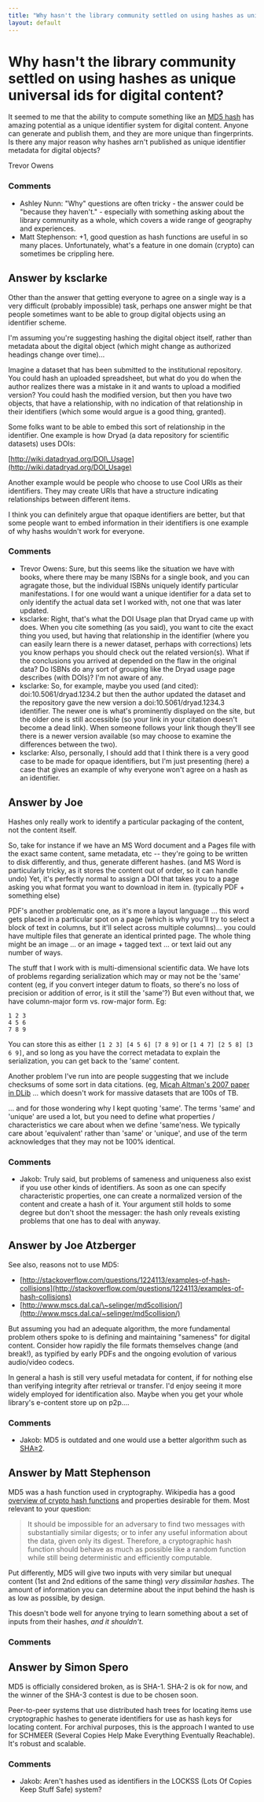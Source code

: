 ```yaml
---
title: "Why hasn't the library community settled on using hashes as unique universal ids for digital content?"
layout: default
---
```

Why hasn't the library community settled on using hashes as unique universal ids for digital content?
=====================
It seemed to me that the ability to compute something like an [MD5
hash](http://en.wikipedia.org/wiki/MD5) has amazing potential as a
unique identifier system for digital content. Anyone can generate and
publish them, and they are more unique than fingerprints. Is there any
major reason why hashes arn't published as unique identifier metadata
for digital objects?

Trevor Owens

### Comments ###
* Ashley Nunn: "Why" questions are often tricky - the answer could be "because they
haven't." - especially with something asking about the library community
as a whole, which covers a wide range of geography and experiences.
* Matt Stephenson: +1, good question as hash functions are useful in so many places.
Unfortunately, what's a feature in one domain (crypto) can sometimes be
crippling here.


Answer by ksclarke
----------------
Other than the answer that getting everyone to agree on a single way is
a very difficult (probably impossible) task, perhaps one answer might be
that people sometimes want to be able to group digital objects using an
identifier scheme.

I'm assuming you're suggesting hashing the digital object itself, rather
than metadata about the digital object (which might change as authorized
headings change over time)...

Imagine a dataset that has been submitted to the institutional
repository. You could hash an uploaded spreadsheet, but what do you do
when the author realizes there was a mistake in it and wants to upload a
modified version? You could hash the modified version, but then you have
two objects, that have a relationship, with no indication of that
relationship in their identifiers (which some would argue is a good
thing, granted).

Some folks want to be able to embed this sort of relationship in the
identifier. One example is how Dryad (a data repository for scientific
datasets) uses DOIs:

[http://wiki.datadryad.org/DOI\_Usage](http://wiki.datadryad.org/DOI_Usage)

Another example would be people who choose to use Cool URIs as their
identifiers. They may create URIs that have a structure indicating
relationships between different items.

I think you can definitely argue that opaque identifiers are better, but
that some people want to embed information in their identifiers is one
example of why hashs wouldn't work for everyone.

### Comments ###
* Trevor Owens: Sure, but this seems like the situation we have with books, where there
may be many ISBNs for a single book, and you can agragate those, but the
individual ISBNs uniquely identify particular manifestations. I for one
would want a unique identifier for a data set to only identify the
actual data set I worked with, not one that was later updated.
* ksclarke: Right, that's what the DOI Usage plan that Dryad came up with does. When
you cite something (as you said), you want to cite the exact thing you
used, but having that relationship in the identifier (where you can
easily learn there is a newer dataset, perhaps with corrections) lets
you know perhaps you should check out the related version(s). What if
the conclusions you arrived at depended on the flaw in the original
data? Do ISBNs do any sort of grouping like the Dryad usage page
describes (with DOIs)? I'm not aware of any.
* ksclarke: So, for example, maybe you used (and cited): doi:10.5061/dryad.1234.2
but then the author updated the dataset and the repository gave the new
version a doi:10.5061/dryad.1234.3 identifier. The newer one is what's
prominently displayed on the site, but the older one is still accessible
(so your link in your citation doesn't become a dead link). When someone
follows your link though they'll see there is a newer version available
(so may choose to examine the differences between the two).
* ksclarke: Also, personally, I should add that I think there is a very good case to
be made for opaque identifiers, but I'm just presenting (here) a case
that gives an example of why everyone won't agree on a hash as an
identifier.

Answer by Joe
----------------
Hashes only really work to identify a particular packaging of the
content, not the content itself.

So, take for instance if we have an MS Word document and a Pages file
with the exact same content, same metadata, etc -- they're going to be
written to disk differently, and thus, generate different hashes. (and
MS Word is particularly tricky, as it stores the content out of order,
so it can handle undo) Yet, it's perfectly normal to assign a DOI that
takes you to a page asking you what format you want to download in item
in. (typically PDF + something else)

PDF's another problematic one, as it's more a layout language ... this
word gets placed in a particular spot on a page (which is why you'll try
to select a block of text in columns, but it'll select across multiple
columns)... you could have multiple files that generate an identical
printed page. The whole thing might be an image ... or an image + tagged
text ... or text laid out any number of ways.

The stuff that I work with is multi-dimensional scientific data. We have
lots of problems regarding serialization which may or may not be the
'same' content (eg, if you convert integer datum to floats, so there's
no loss of precision or addition of error, is it still the 'same'?) But
even without that, we have column-major form vs. row-major form. Eg:

    1 2 3
    4 5 6
    7 8 9

You can store this as either `[1 2 3] [4 5 6] [7 8 9]` or
`[1 4 7] [2 5 8] [3 6 9]`, and so long as you have the correct metadata
to explain the serialization, you can get back to the 'same' content.

Another problem I've run into are people suggesting that we include
checksums of some sort in data citations. (eg, [Micah Altman's 2007
paper in DLib](http://www.dlib.org/dlib/march07/altman/03altman.html)
... which doesn't work for massive datasets that are 100s of TB.

... and for those wondering why I kept quoting 'same'. The terms 'same'
and 'unique' are used a lot, but you need to define what properties /
characteristics we care about when we define 'same'ness. We typically
care about 'equivalent' rather than 'same' or 'unique', and use of the
term acknowledges that they may not be 100% identical.

### Comments ###
* Jakob: Truly said, but problems of sameness and uniqueness also exist if you
use other kinds of identifiers. As soon as one can specify
characteristic properties, one can create a normalized version of the
content and create a hash of it. Your argument still holds to some
degree but don't shoot the messager: the hash only reveals existing
problems that one has to deal with anyway.

Answer by Joe Atzberger
----------------
See also, reasons not to use MD5:

-   [http://stackoverflow.com/questions/1224113/examples-of-hash-collisions](http://stackoverflow.com/questions/1224113/examples-of-hash-collisions)
-   [http://www.mscs.dal.ca/\~selinger/md5collision/](http://www.mscs.dal.ca/~selinger/md5collision/)

But assuming you had an adequate algorithm, the more fundamental problem
others spoke to is defining and maintaining "sameness" for digital
content. Consider how rapidly the file formats themselves change (and
break!), as typified by early PDFs and the ongoing evolution of various
audio/video codecs.

In general a hash is still very useful metadata for content, if for
nothing else than verifying integrity after retrieval or transfer. I'd
enjoy seeing it more widely employed for identification also. Maybe when
you get your whole library's e-content store up on p2p....

### Comments ###
* Jakob: MD5 is outdated and one would use a better algorithm such as
[SHA≥2](http://en.wikipedia.org/wiki/Secure\_Hash\_Algorithm).

Answer by Matt Stephenson
----------------
MD5 was a hash function used in cryptography. Wikipedia has a good
[overview of crypto hash
functions](http://en.wikipedia.org/wiki/Cryptographic_hash_function) and
properties desirable for them. Most relevant to your question:

> It should be impossible for an adversary to find two messages with
> substantially similar digests; or to infer any useful information
> about the data, given only its digest. Therefore, a cryptographic hash
> function should behave as much as possible like a random function
> while still being deterministic and efficiently computable.

Put differently, MD5 will give two inputs with very similar but unequal
content (1st and 2nd editions of the same thing) *very dissimilar
hashes*. The amount of information you can determine about the input
behind the hash is as low as possible, by design.

This doesn't bode well for anyone trying to learn something about a set
of inputs from their hashes, *and it shouldn't*.

### Comments ###

Answer by Simon Spero
----------------
MD5 is officially considered broken, as is SHA-1. SHA-2 is ok for now,
and the winner of the SHA-3 contest is due to be chosen soon.

Peer-to-peer systems that use distributed hash trees for locating items
use cryptographic hashes to generate identifiers for use as hash keys
for locating content. For archival purposes, this is the approach I
wanted to use for SCHMEER (Several Copies Help Make Everything
Eventually Reachable). It's robust and scalable.

### Comments ###
* Jakob: Aren't hashes used as identifiers in the LOCKSS (Lots Of Copies Keep
Stuff Safe) system?

